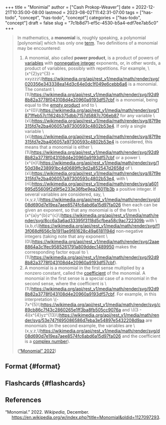 +++
title = "Monimial"
author = ["Cash Prokop-Weaver"]
date = 2022-12-21T10:35:00-08:00
lastmod = 2023-08-02T11:42:31-07:00
tags = ["has-todo", "concept", "has-todo", "concept"]
categories = ["has-todo", "concept"]
draft = false
slug = "7c1b8d71-ef5c-4530-b5a4-edf7ee7ab5c0"
+++

> In mathematics, a **monomial** is, roughly speaking, a polynomial [polynomial] which has only one [term](https://en.wikipedia.org/wiki/Summand). Two definitions of a monomial may be encountered:
>
> 1.  A monomial, also called **power product**, is a product of powers of [variables](https://en.wikipedia.org/wiki/Variable_(mathematics)) with [nonnegative integer](https://en.wikipedia.org/wiki/Nonnegative_integer) exponents, or, in other words, a product of variables, possibly with repetitions. For example, \\(x^{2}yz^{3} = xxyzzz\\)<https://wikimedia.org/api/rest_v1/media/math/render/svg/020356e343338ea14d3c64e0dc1f049e6cebb6a6> is a monomial. The constant \\(1\\)<https://wikimedia.org/api/rest_v1/media/math/render/svg/92d98b82a3778f043108d4e20960a9193df57cbf> is a monomial, being equal to the [empty product](https://en.wikipedia.org/wiki/Empty_product) and to \\(x^{0}\\)<https://wikimedia.org/api/rest_v1/media/math/render/svg/1871ffeb57c11624b375dbb7157d5887c706eb87> for any variable \\(x\\)<https://wikimedia.org/api/rest_v1/media/math/render/svg/87f9e315fd7e2ba406057a97300593c4802b53e4>. If only a single variable \\(x\\)<https://wikimedia.org/api/rest_v1/media/math/render/svg/87f9e315fd7e2ba406057a97300593c4802b53e4> is considered, this means that a monomial is either \\(1\\)<https://wikimedia.org/api/rest_v1/media/math/render/svg/92d98b82a3778f043108d4e20960a9193df57cbf> or a power \\(x^{n}\\)<https://wikimedia.org/api/rest_v1/media/math/render/svg/150d38e238991bc4d0689ffc9d2a852547d2658d> of \\(x\\)<https://wikimedia.org/api/rest_v1/media/math/render/svg/87f9e315fd7e2ba406057a97300593c4802b53e4>, with \\(n\\)<https://wikimedia.org/api/rest_v1/media/math/render/svg/a601995d55609f2d9f5e233e36fbe9ea26011b3b> a positive integer. If several variables are considered, say, \\(x,y,z,\\)<https://wikimedia.org/api/rest_v1/media/math/render/svg/d08d690d7e19ea7aee8574fc6abd6a15d97fa026> then each can be given an exponent, so that any monomial is of the form \\(x^{a}y^{b}z^{c}\\)<https://wikimedia.org/api/rest_v1/media/math/render/svg/8cc6a3a6ad33395f3118d5cfbea58c9ac722309b> with \\(a,b,c\\)<https://wikimedia.org/api/rest_v1/media/math/render/svg/f13f068df656c1b1911ae9f81628c49a6181194d> non-negative integers (taking note that any exponent \\(0\\)<https://wikimedia.org/api/rest_v1/media/math/render/svg/2aae8864a3c1fec9585261791a809ddec1489950> makes the corresponding factor equal to \\(1\\)<https://wikimedia.org/api/rest_v1/media/math/render/svg/92d98b82a3778f043108d4e20960a9193df57cbf>).
> 2.  A monomial is a monomial in the first sense multiplied by a nonzero constant, called the [coefficient](https://en.wikipedia.org/wiki/Coefficient) of the monomial. A monomial in the first sense is a special case of a monomial in the second sense, where the coefficient is \\(1\\)<https://wikimedia.org/api/rest_v1/media/math/render/svg/92d98b82a3778f043108d4e20960a9193df57cbf>. For example, in this interpretation \\(- 7x^{5}\\)<https://wikimedia.org/api/rest_v1/media/math/render/svg/c89cb86c7f43c2860265e1ff3ba8fb505cc9076a> and \\((3 - 4i)x^{4}yz^{13}\\)<https://wikimedia.org/api/rest_v1/media/math/render/svg/53e747f495086586d7eba3e54897e5432208d9aa> are monomials (in the second example, the variables are \\(x,y,z,\\)<https://wikimedia.org/api/rest_v1/media/math/render/svg/d08d690d7e19ea7aee8574fc6abd6a15d97fa026> and the coefficient is a [complex number](https://en.wikipedia.org/wiki/Complex_number)).
>
> (<a href="#citeproc_bib_item_1">“Monomial” 2022</a>)


## Format {#format}


## Flashcards {#flashcards}

## References

<style>.csl-entry{text-indent: -1.5em; margin-left: 1.5em;}</style><div class="csl-bib-body">
  <div class="csl-entry"><a id="citeproc_bib_item_1"></a>“Monomial.” 2022. <i>Wikipedia</i>, December. <a href="https://en.wikipedia.org/w/index.php?title=Monomial&oldid=1127097293">https://en.wikipedia.org/w/index.php?title=Monomial&#38;oldid=1127097293</a>.</div>
</div>
